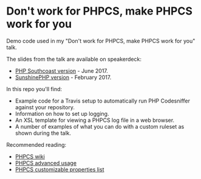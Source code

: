 # Don't work for PHPCS, make PHPCS work for you

Demo code used in my "Don't work for PHPCS, make PHPCS work for you" talk.

The slides from the talk are available on speakerdeck:
* [PHP Southcoast version](https://speakerdeck.com/jrf/dont-work-for-phpcs-make-phpcs-work-for-you-1) - June 2017.
* [SunshinePHP version](https://speakerdeck.com/jrf/dont-work-for-phpcs-make-phpcs-work-for-you) - February 2017.

In this repo you'll find:
* Example code for a Travis setup to automatically run PHP Codesniffer against your repository.
* Information on how to set up logging.
* An XSL template for viewing a PHPCS log file in a web browser.
* A number of examples of what you can do with a custom ruleset as shown during the talk.

Recommended reading:
* [PHPCS wiki](https://github.com/squizlabs/PHP_CodeSniffer/wiki/)
* [PHPCS advanced usage](https://github.com/squizlabs/PHP_CodeSniffer/wiki/Advanced-Usage)
* [PHPCS customizable properties list](https://github.com/squizlabs/PHP_CodeSniffer/wiki/Customisable-Sniff-Properties)
